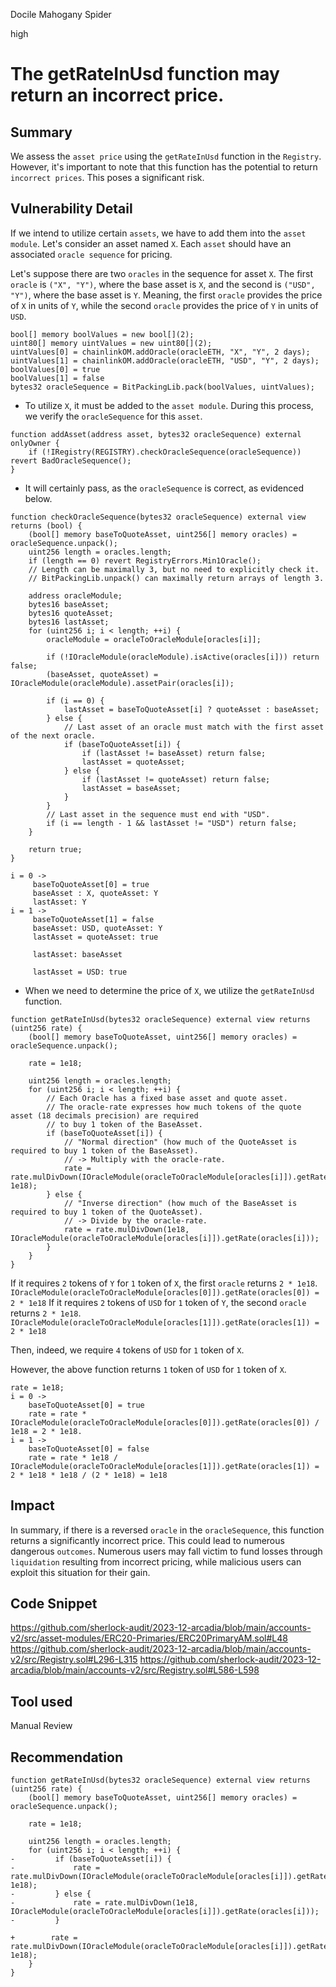 Docile Mahogany Spider

high

# The getRateInUsd function may return an incorrect price.

## Summary
We assess the `asset price` using the `getRateInUsd` function in the `Registry`. 
However, it's important to note that this function has the potential to return `incorrect prices`.
This poses a significant risk.
## Vulnerability Detail
If we intend to utilize certain `assets`, we have to add them into the `asset module`. 
Let's consider an asset named `X`.
Each `asset` should have an associated `oracle sequence` for pricing.

Let's suppose there are two `oracles` in the sequence for asset `X`.
The first `oracle` is `("X", "Y")`, where the base asset is `X`, and the second is `("USD", "Y")`, where the base asset is `Y`.
Meaning, the first `oracle` provides the price of `X` in units of `Y`, while the second `oracle` provides the price of `Y` in units of `USD`.
```solidity
bool[] memory boolValues = new bool[](2);
uint80[] memory uintValues = new uint80[](2);
uintValues[0] = chainlinkOM.addOracle(oracleETH, "X", "Y", 2 days);
uintValues[1] = chainlinkOM.addOracle(oracleETH, "USD", "Y", 2 days);
boolValues[0] = true
boolValues[1] = false 
bytes32 oracleSequence = BitPackingLib.pack(boolValues, uintValues);
```

- To utilize `X`, it must be added to the `asset module`. 
  During this process, we verify the `oracleSequence` for this `asset`.
```solidity
function addAsset(address asset, bytes32 oracleSequence) external onlyOwner {
    if (!IRegistry(REGISTRY).checkOracleSequence(oracleSequence)) revert BadOracleSequence();
}
```
- It will certainly pass, as the `oracleSequence` is correct, as evidenced below.
```solidity
function checkOracleSequence(bytes32 oracleSequence) external view returns (bool) {
    (bool[] memory baseToQuoteAsset, uint256[] memory oracles) = oracleSequence.unpack();
    uint256 length = oracles.length;
    if (length == 0) revert RegistryErrors.Min1Oracle();
    // Length can be maximally 3, but no need to explicitly check it.
    // BitPackingLib.unpack() can maximally return arrays of length 3.

    address oracleModule;
    bytes16 baseAsset;
    bytes16 quoteAsset;
    bytes16 lastAsset;
    for (uint256 i; i < length; ++i) {
        oracleModule = oracleToOracleModule[oracles[i]];

        if (!IOracleModule(oracleModule).isActive(oracles[i])) return false;
        (baseAsset, quoteAsset) = IOracleModule(oracleModule).assetPair(oracles[i]);

        if (i == 0) {
            lastAsset = baseToQuoteAsset[i] ? quoteAsset : baseAsset;
        } else {
            // Last asset of an oracle must match with the first asset of the next oracle.
            if (baseToQuoteAsset[i]) {
                if (lastAsset != baseAsset) return false;
                lastAsset = quoteAsset;
            } else {
                if (lastAsset != quoteAsset) return false;
                lastAsset = baseAsset;
            }
        }
        // Last asset in the sequence must end with "USD".
        if (i == length - 1 && lastAsset != "USD") return false;
    }

    return true;
}
```
```solidity
i = 0 -> 
     baseToQuoteAsset[0] = true
     baseAsset : X, quoteAsset: Y
     lastAsset: Y
i = 1 ->
     baseToQuoteAsset[1] = false
     baseAsset: USD, quoteAsset: Y
     lastAsset = quoteAsset: true

     lastAsset: baseAsset

     lastAsset = USD: true
```
- When we need to determine the price of `X`, we utilize the `getRateInUsd` function.
```solidity
function getRateInUsd(bytes32 oracleSequence) external view returns (uint256 rate) {
    (bool[] memory baseToQuoteAsset, uint256[] memory oracles) = oracleSequence.unpack();

    rate = 1e18;

    uint256 length = oracles.length;
    for (uint256 i; i < length; ++i) {
        // Each Oracle has a fixed base asset and quote asset.
        // The oracle-rate expresses how much tokens of the quote asset (18 decimals precision) are required
        // to buy 1 token of the BaseAsset.
        if (baseToQuoteAsset[i]) {
            // "Normal direction" (how much of the QuoteAsset is required to buy 1 token of the BaseAsset).
            // -> Multiply with the oracle-rate.
            rate = rate.mulDivDown(IOracleModule(oracleToOracleModule[oracles[i]]).getRate(oracles[i]), 1e18);
        } else {
            // "Inverse direction" (how much of the BaseAsset is required to buy 1 token of the QuoteAsset).
            // -> Divide by the oracle-rate.
            rate = rate.mulDivDown(1e18, IOracleModule(oracleToOracleModule[oracles[i]]).getRate(oracles[i]));
        }
    }
}
```

If it requires `2` tokens of `Y` for `1` token of `X`, the first `oracle` returns `2 * 1e18`.
`IOracleModule(oracleToOracleModule[oracles[0]]).getRate(oracles[0]) = 2 * 1e18`
If it requires `2` tokens of `USD` for `1` token of `Y`, the second `oracle` returns `2 * 1e18`.
`IOracleModule(oracleToOracleModule[oracles[1]]).getRate(oracles[1]) = 2 * 1e18`

Then, indeed, we require `4` tokens of `USD` for `1` token of `X`.

However, the above function returns `1` token of `USD` for `1` token of `X`.
```solidity
rate = 1e18;
i = 0 ->
    baseToQuoteAsset[0] = true
    rate = rate * IOracleModule(oracleToOracleModule[oracles[0]]).getRate(oracles[0]) / 1e18 = 2 * 1e18.
i = 1 ->
    baseToQuoteAsset[0] = false
    rate = rate * 1e18 / IOracleModule(oracleToOracleModule[oracles[1]]).getRate(oracles[1]) = 2 * 1e18 * 1e18 / (2 * 1e18) = 1e18
```

## Impact
In summary, if there is a reversed `oracle` in the `oracleSequence`, this function returns a significantly incorrect price. 
This could lead to numerous dangerous `outcomes`.
Numerous users may fall victim to fund losses through `liquidation` resulting from incorrect pricing, while malicious users can exploit this situation for their gain.
## Code Snippet
https://github.com/sherlock-audit/2023-12-arcadia/blob/main/accounts-v2/src/asset-modules/ERC20-Primaries/ERC20PrimaryAM.sol#L48
https://github.com/sherlock-audit/2023-12-arcadia/blob/main/accounts-v2/src/Registry.sol#L296-L315
https://github.com/sherlock-audit/2023-12-arcadia/blob/main/accounts-v2/src/Registry.sol#L586-L598
## Tool used

Manual Review

## Recommendation
```solidity
function getRateInUsd(bytes32 oracleSequence) external view returns (uint256 rate) {
    (bool[] memory baseToQuoteAsset, uint256[] memory oracles) = oracleSequence.unpack();

    rate = 1e18;

    uint256 length = oracles.length;
    for (uint256 i; i < length; ++i) {
-         if (baseToQuoteAsset[i]) {
-             rate = rate.mulDivDown(IOracleModule(oracleToOracleModule[oracles[i]]).getRate(oracles[i]), 1e18);
-         } else {
-             rate = rate.mulDivDown(1e18, IOracleModule(oracleToOracleModule[oracles[i]]).getRate(oracles[i]));
-         }

+        rate = rate.mulDivDown(IOracleModule(oracleToOracleModule[oracles[i]]).getRate(oracles[i]), 1e18);
    }
}
```